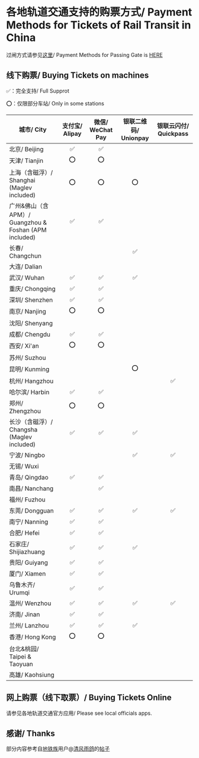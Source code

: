 # 各地轨道交通支持的购票方式/ Payment Methods for Tickets of Rail Transit in China

过闸方式请参见[这里](https://github.com/Ivysauro/ChinaRailTransit/blob/master/data/Payment%20Methods(Part%201).md)/ Payment Methods for Passing Gate is [HERE](https://github.com/Ivysauro/ChinaRailTransit/blob/master/data/Payment%20Methods(Part%201).md)

## 线下购票/ Buying Tickets on machines 
✅：完全支持/ Full Supprot

⭕：仅限部分车站/ Only in some stations

| 城市/ City | 支付宝/ Alipay | 微信/ WeChat Pay | 银联二维码/ Unionpay | 银联云闪付/ Quickpass |
| --------- | :----------: | :-------------: | :----------------: | :-----------------: |
| 北京/ Beijing | ✅ | ✅ |
| 天津/ Tianjin | ⭕ | ⭕ |
| 上海（含磁浮）/ Shanghai (Maglev included) | ⭕ | ⭕ | ⭕ |
| 广州&佛山（含APM）/ Guangzhou & Foshan (APM included) | ✅ | ✅ |
| 长春/ Changchun | | | ✅ |
| 大连/ Dalian |
| 武汉/ Wuhan | ✅ | ✅ | ✅ |
| 重庆/ Chongqing | ✅ | ✅ |
| 深圳/ Shenzhen | ✅ | ✅ |
| 南京/ Nanjing | ⭕ | ⭕ |
| 沈阳/ Shenyang |
| 成都/ Chengdu | ✅ | ✅ |
| 西安/ Xi'an | ⭕ | ⭕ |
| 苏州/ Suzhou |
| 昆明/ Kunming | | | ⭕ |
| 杭州/ Hangzhou | | | | ✅ |
| 哈尔滨/ Harbin | ✅ | ✅ |
| 郑州/ Zhengzhou | ⭕ | ⭕ |
| 长沙（含磁浮）/ Changsha (Maglev included) | ✅ | ✅ | ✅ |
| 宁波/ Ningbo | | | ✅ | ✅ |
| 无锡/ Wuxi |
| 青岛/ Qingdao | ✅ | ✅ |
| 南昌/ Nanchang | | ✅ |
| 福州/ Fuzhou |
| 东莞/ Dongguan | ✅ | ✅ | ✅ | ✅ |
| 南宁/ Nanning | ✅ | ✅ |
| 合肥/ Hefei | ✅ | ✅ |
| 石家庄/ Shijiazhuang | ✅ | ✅ | ✅ |
| 贵阳/ Guiyang | ✅ | ✅ |
| 厦门/ Xiamen | ✅ | ✅ |
| 乌鲁木齐/ Urumqi | ✅ | ✅ |
| 温州/ Wenzhou | ✅ | ✅ | ✅ | ✅ |
| 济南/ Jinan | ✅ | ✅ |
| 兰州/ Lanzhou | ✅ | ✅ | ✅ |
| 香港/ Hong Kong | ⭕ | ⭕ |
| 台北&桃园/ Taipei & Taoyuan |
| 高雄/ Kaohsiung |

## 网上购票（线下取票）/ Buying Tickets Online

请参见各地轨道交通官方应用/ Please see local officials apps.

## 感谢/ Thanks

部分内容参考自[地铁族](http://www.ditiezu.com/)用户@[清风雨鸽](http://www.ditiezu.com/space-uid-215526.html)的[帖子](http://www.ditiezu.com/thread-607166-1-1.html)
